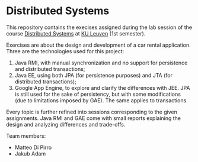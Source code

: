 # Distributed Systems

This repository contains the execises assigned during the lab session of the course [Distributed Systems](https://onderwijsaanbod.kuleuven.be//2017/syllabi/e/H0N08AE.htm#activetab=doelstellingen_idp5852320) at [KU Leuven](https://www.kuleuven.be/kuleuven/) (1st semester).

Exercises are about the design and development of a car rental application. Three are the technologies used for this project:
1. Java RMI, with manual synchronization and no support for persistence and distributed transactions;
2. Java EE, using both JPA (for persistence purposes) and JTA (for distributed transactions);
3. Google App Engine, to explore and clarify the differences with JEE. JPA is still used for the sake of persistency, but with some modifications (due to limitations imposed by GAE). The same applies to transactions.

Every topic is further refined into sessions corresponding to the given assignments. Java RMI and GAE come with small reports explaining the design and analyzing differences and trade-offs.

Team members:
- Matteo Di Pirro
- Jakub Adam
